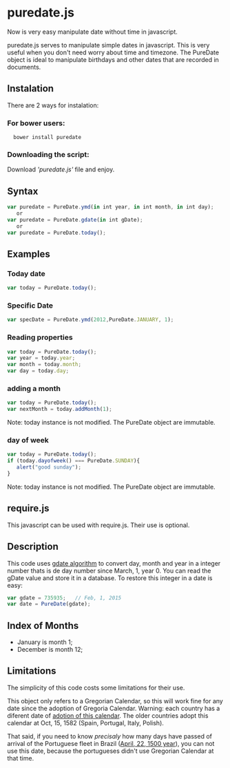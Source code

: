 puredate.js
===========

Now is very easy manipulate date without time in javascript.

puredate.js serves to manipulate simple dates in javascript. This is very useful when you don't need worry about
time and timezone. The PureDate object is ideal to manipulate birthdays and other dates that are recorded in documents.

Instalation
-----------
There are 2 ways for instalation:

### For bower users:
```
  bower install puredate
```

### Downloading the script:

Download *'puredate.js'* file and enjoy.

Syntax
------

```js
var puredate = PureDate.ymd(in int year, in int month, in int day);
   or
var puredate = PureDate.gdate(in int gDate);
   or
var puredate = PureDate.today();
```

Examples
--------

### Today date

```js
var today = PureDate.today();
```

### Specific Date

```js
var specDate = PureDate.ymd(2012,PureDate.JANUARY, 1);
```

### Reading properties

```js
var today = PureDate.today();
var year = today.year;
var month = today.month;
var day = today.day;

```

### adding a month

```js
var today = PureDate.today();
var nextMonth = today.addMonth(1);
```
Note: today instance is not modified. The PureDate object are immutable.

### day of week

```js
var today = PureDate.today();
if (today.dayofweek() === PureDate.SUNDAY){
   alert("good sunday");
}
```
Note: today instance is not modified. The PureDate object are immutable.

require.js
----------

This javascript can be used with require.js. Their use is optional.


Description
-----------
This code uses [gdate algorithm][1] to convert day, month and year in a integer number thats is de day number since March, 1, year 0. You can read the gDate value and store it in a database. To restore this integer in a date is easy:
```js
var gdate = 735935;   // Feb, 1, 2015
var date = PureDate(gdate);
```

Index of Months
----------------
- January is month 1;
- December is month 12;

Limitations
-----------
The simplicity of this code costs some limitations for their use.

This object only refers to a Gregorian Calendar, so this will work fine for any date since the adoption of Gregoria Calendar. Warning: each country has a diferent date of [adotion of this calendar][2]. The older countries adopt this calendar at Oct, 15, 1582 (Spain, Portugal, Italy, Polish).

That said, if you need to know _precisaly_ how many days have passed of arrival of the Portuguese fleet in Brazil ([April, 22, 1500 year][4]), you can not use this date, because the portugueses didn't use Gregorian Calendar at that time.

  [1]: http://alcor.concordia.ca/~gpkatch/gdate-algorithm.html "gdate algorithm (Concordia University/CA)"
  [2]: http://en.wikipedia.org/wiki/Adoption_of_the_Gregorian_calendar "Adoption of Gregoria Calendar (wikipedia)"
  [3]: http://en.wikipedia.org/wiki/ISO_8601 "ISO8601 (wikipedia)"
  [4]: http://en.wikipedia.org/wiki/Colonial_Brazil#Discovery_and_early_exploitation "Brazil Discovery"

